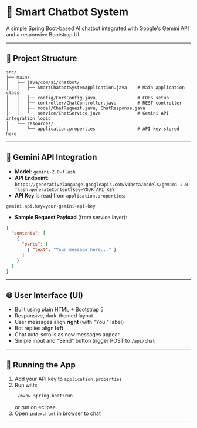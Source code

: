 
# 🤖 Smart Chatbot System

A simple Spring Boot-based AI chatbot integrated with Google's Gemini API and a responsive Bootstrap UI.

---

## 📁 Project Structure

```
src/
├── main/
│   ├── java/com/ai/chatbot/
│   │   ├── SmartChatbotSystemApplication.java    # Main application class
│   │   ├── config/CorsConfig.java                # CORS setup
│   │   ├── controller/ChatController.java        # REST controller
│   │   ├── model/ChatRequest.java, ChatResponse.java
│   │   └── service/ChatService.java              # Gemini API integration logic
│   └── resources/
│       └── application.properties                # API key stored here
```

---

## 🔑 Gemini API Integration

- **Model**: `gemini-2.0-flash`
- **API Endpoint**:  
  `https://generativelanguage.googleapis.com/v1beta/models/gemini-2.0-flash:generateContent?key=YOUR_API_KEY`
- **API Key** is read from `application.properties`:

```
gemini.api.key=your-gemini-api-key
```

- **Sample Request Payload** (from service layer):
```json
{
  "contents": [
    {
      "parts": [
        { "text": "Your message here..." }
      ]
    }
  ]
}
```

---

## 🌐 User Interface (UI)

- Built using plain HTML + Bootstrap 5
- Responsive, dark-themed layout
- User messages align **right** (with "You:" label)
- Bot replies align **left**
- Chat auto-scrolls as new messages appear
- Simple input and "Send" button trigger POST to `/api/chat`

---

## 🧪 Running the App

1. Add your API key to `application.properties`
2. Run with:
   ```bash
   ./mvnw spring-boot:run
   ```
    or run on eclipse.
3. Open `index.html` in browser to chat

---

